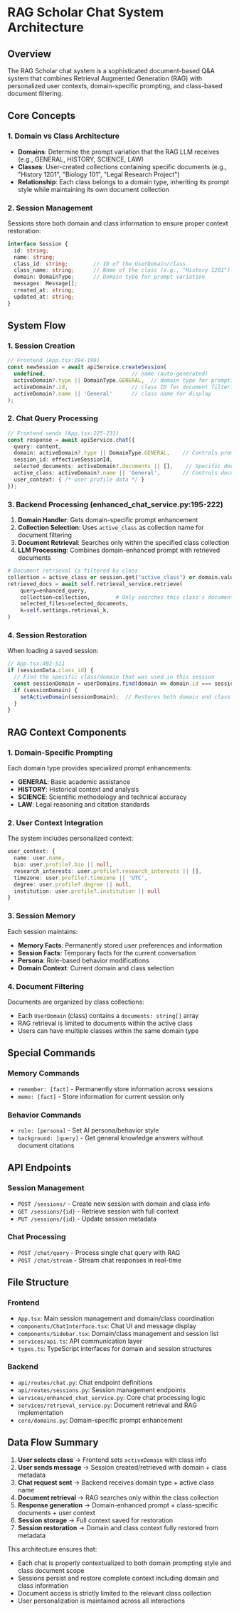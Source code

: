 # RAG Scholar Chat System Architecture

## Overview
The RAG Scholar chat system is a sophisticated document-based Q&A system that combines Retrieval Augmented Generation (RAG) with personalized user contexts, domain-specific prompting, and class-based document filtering.

## Core Concepts

### 1. Domain vs Class Architecture
- **Domains**: Determine the prompt variation that the RAG LLM receives (e.g., GENERAL, HISTORY, SCIENCE, LAW)
- **Classes**: User-created collections containing specific documents (e.g., "History 1201", "Biology 101", "Legal Research Project")
- **Relationship**: Each class belongs to a domain type, inheriting its prompt style while maintaining its own document collection

### 2. Session Management
Sessions store both domain and class information to ensure proper context restoration:
```typescript
interface Session {
  id: string;
  name: string;
  class_id: string;        // ID of the UserDomain/class
  class_name: string;      // Name of the class (e.g., "History 1201")
  domain: DomainType;      // Domain type for prompt variation
  messages: Message[];
  created_at: string;
  updated_at: string;
}
```

## System Flow

### 1. Session Creation
```typescript
// Frontend (App.tsx:194-199)
const newSession = await apiService.createSession(
  undefined,                           // name (auto-generated)
  activeDomain?.type || DomainType.GENERAL,  // domain type for prompting
  activeDomain?.id,                    // class ID for document filtering
  activeDomain?.name || 'General'      // class name for display
);
```

### 2. Chat Query Processing
```typescript
// Frontend sends (App.tsx:225-231)
const response = await apiService.chat({
  query: content,
  domain: activeDomain?.type || DomainType.GENERAL,    // Controls prompt variation
  session_id: effectiveSessionId,
  selected_documents: activeDomain?.documents || [],    // Specific documents if any
  active_class: activeDomain?.name || 'General',       // Controls document collection
  user_context: { /* user profile data */ }
});
```

### 3. Backend Processing (enhanced_chat_service.py:195-222)
1. **Domain Handler**: Gets domain-specific prompt enhancement
2. **Collection Selection**: Uses `active_class` as collection name for document filtering
3. **Document Retrieval**: Searches only within the specified class collection
4. **LLM Processing**: Combines domain-enhanced prompt with retrieved documents

```python
# Document retrieval is filtered by class
collection = active_class or session.get("active_class") or domain.value
retrieved_docs = await self.retrieval_service.retrieve(
    query=enhanced_query,
    collection=collection,        # Only searches this class's documents
    selected_files=selected_documents,
    k=self.settings.retrieval_k,
)
```

### 4. Session Restoration
When loading a saved session:
```typescript
// App.tsx:492-511
if (sessionData.class_id) {
  // Find the specific class/domain that was used in this session
  const sessionDomain = userDomains.find(domain => domain.id === sessionData.class_id);
  if (sessionDomain) {
    setActiveDomain(sessionDomain);  // Restores both domain and class context
  }
}
```

## RAG Context Components

### 1. Domain-Specific Prompting
Each domain type provides specialized prompt enhancements:
- **GENERAL**: Basic academic assistance
- **HISTORY**: Historical context and analysis
- **SCIENCE**: Scientific methodology and technical accuracy
- **LAW**: Legal reasoning and citation standards

### 2. User Context Integration
The system includes personalized context:
```typescript
user_context: {
  name: user.name,
  bio: user.profile?.bio || null,
  research_interests: user.profile?.research_interests || [],
  timezone: user.profile?.timezone || 'UTC',
  degree: user.profile?.degree || null,
  institution: user.profile?.institution || null
}
```

### 3. Session Memory
Each session maintains:
- **Memory Facts**: Permanently stored user preferences and information
- **Session Facts**: Temporary facts for the current conversation
- **Persona**: Role-based behavior modifications
- **Domain Context**: Current domain and class selection

### 4. Document Filtering
Documents are organized by class collections:
- Each `UserDomain` (class) contains a `documents: string[]` array
- RAG retrieval is limited to documents within the active class
- Users can have multiple classes within the same domain type

## Special Commands

### Memory Commands
- `remember: [fact]` - Permanently store information across sessions
- `memo: [fact]` - Store information for current session only

### Behavior Commands
- `role: [persona]` - Set AI persona/behavior style
- `background: [query]` - Get general knowledge answers without document citations

## API Endpoints

### Session Management
- `POST /sessions/` - Create new session with domain and class info
- `GET /sessions/{id}` - Retrieve session with full context
- `PUT /sessions/{id}` - Update session metadata

### Chat Processing
- `POST /chat/query` - Process single chat query with RAG
- `POST /chat/stream` - Stream chat responses in real-time

## File Structure

### Frontend
- `App.tsx`: Main session management and domain/class coordination
- `components/ChatInterface.tsx`: Chat UI and message display
- `components/Sidebar.tsx`: Domain/class management and session list
- `services/api.ts`: API communication layer
- `types.ts`: TypeScript interfaces for domain and session structures

### Backend
- `api/routes/chat.py`: Chat endpoint definitions
- `api/routes/sessions.py`: Session management endpoints
- `services/enhanced_chat_service.py`: Core chat processing logic
- `services/retrieval_service.py`: Document retrieval and RAG implementation
- `core/domains.py`: Domain-specific prompt enhancement

## Data Flow Summary

1. **User selects class** → Frontend sets `activeDomain` with class info
2. **User sends message** → Session created/retrieved with domain + class metadata
3. **Chat request sent** → Backend receives domain type + active class name
4. **Document retrieval** → RAG searches only within the class collection
5. **Response generation** → Domain-enhanced prompt + class-specific documents + user context
6. **Session storage** → Full context saved for restoration
7. **Session restoration** → Domain and class context fully restored from metadata

This architecture ensures that:
- Each chat is properly contextualized to both domain prompting style and class document scope
- Sessions persist and restore complete context including domain and class information
- Document access is strictly limited to the relevant class collection
- User personalization is maintained across all interactions